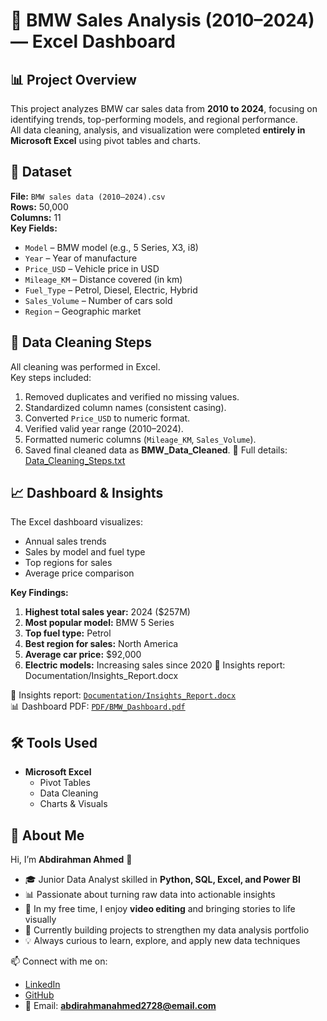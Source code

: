 # 🚗 BMW Sales Analysis (2010–2024) — Excel Dashboard

## 📊 Project Overview
This project analyzes BMW car sales data from **2010 to 2024**, focusing on identifying trends, top-performing models, and regional performance.  
All data cleaning, analysis, and visualization were completed **entirely in Microsoft Excel** using pivot tables and charts.

## 🧩 Dataset
**File:** `BMW sales data (2010–2024).csv`  
**Rows:** 50,000  
**Columns:** 11  
**Key Fields:**
- `Model` – BMW model (e.g., 5 Series, X3, i8)
- `Year` – Year of manufacture
- `Price_USD` – Vehicle price in USD
- `Mileage_KM` – Distance covered (in km)
- `Fuel_Type` – Petrol, Diesel, Electric, Hybrid
- `Sales_Volume` – Number of cars sold
- `Region` – Geographic market

 

## 🧹 Data Cleaning Steps
All cleaning was performed in Excel.  
Key steps included:
1. Removed duplicates and verified no missing values.  
2. Standardized column names (consistent casing).  
3. Converted `Price_USD` to numeric format.  
4. Verified valid year range (2010–2024).  
5. Formatted numeric columns (`Mileage_KM`, `Sales_Volume`).  
6. Saved final cleaned data as **BMW_Data_Cleaned**.
📄 Full details: [Data_Cleaning_Steps.txt](Documentation/Data_Cleaning_Steps.txt)



 

## 📈 Dashboard & Insights
The Excel dashboard visualizes:
- Annual sales trends  
- Sales by model and fuel type  
- Top regions for sales  
- Average price comparison  

**Key Findings:**
1. **Highest total sales year:** 2024 ($257M)  
2. **Most popular model:** BMW 5 Series  
3. **Top fuel type:** Petrol  
4. **Best region for sales:** North America  
5. **Average car price:** $92,000  
6. **Electric models:** Increasing sales since 2020 
📘 Insights report: Documentation/Insights_Report.docx 

📘 Insights report: [`Documentation/Insights_Report.docx`](./Documentation/Insights_Report.docx)  
📊 Dashboard PDF: [`PDF/BMW_Dashboard.pdf`](./PDF/BMW_Dashboard.pdf)

 

## 🛠️ Tools Used
- **Microsoft Excel**
  - Pivot Tables  
  - Data Cleaning  
  - Charts & Visuals 

 

## 🙋 About Me
Hi, I’m **Abdirahman Ahmed** 👋  

- 🎓 Junior Data Analyst skilled in **Python, SQL, Excel, and Power BI**  
- 📊 Passionate about turning raw data into actionable insights  
- 🎥 In my free time, I enjoy **video editing** and bringing stories to life visually  
- 🌱 Currently building projects to strengthen my data analysis portfolio  
- 💡 Always curious to learn, explore, and apply new data techniques  

📫 Connect with me on:  
- [LinkedIn](https://www.linkedin.com/in/abdirahman-ahmed-b7841a343)  
- [GitHub](https://github.com/Abdirahman312)  
- 📧 Email: **abdirahmanahmed2728@email.com**